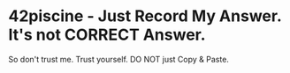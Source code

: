 # 42piscine - Just Record My Answer. It's not CORRECT Answer.

So don't trust me. Trust yourself.
DO NOT just Copy & Paste.
